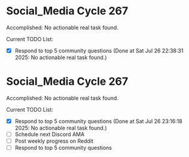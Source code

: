 # Social_Media Cycle 267

Accomplished: No actionable real task found.

Current TODO List:

- [x] Respond to top 5 community questions  (Done at Sat Jul 26 22:38:31 2025: No actionable real task found.)

# Social_Media Cycle 267

Accomplished: No actionable real task found.

Current TODO List:

- [x] Respond to top 5 community questions  (Done at Sat Jul 26 23:16:18 2025: No actionable real task found.)
- [ ] Schedule next Discord AMA
- [ ] Post weekly progress on Reddit
- [ ] Respond to top 5 community questions
